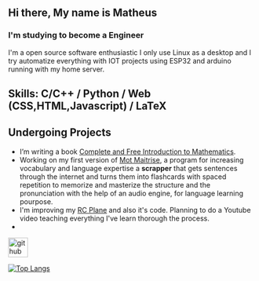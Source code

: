 ## Hi there, My name is Matheus
### I'm studying to become a Engineer
I'm a open source software enthusiastic I only use Linux as a desktop and I try automatize everything with IOT projects using ESP32 and arduino running with my home server.

## Skills: C/C++ / Python / Web (CSS,HTML,Javascript) / LaTeX 

## Undergoing Projects
- I’m writing a book [Complete and Free Introduction to Mathematics](https://github.com/Matheus-Mota1/Complete_and_Free_Introduction_to_Mathematics).
- Working on my first version of [Mot Maitrise](https://github.com/Matheus-Mota1/Moitrise), a program for increasing vocabulary and language expertise a **scrapper** that gets sentences through the internet and turns them into flashcards with spaced repetition to memorize and masterize the structure and the pronunciation with the help of an audio engine, for language learning pourpose.
- I'm improving my [RC Plane](https://github.com/Matheus-Mota1/Airplane-RC-Control) and also it's code. Planning to do a Youtube video teaching everything I've learn thorough the process.
- 
[<img src='https://cdn.jsdelivr.net/npm/simple-icons@3.0.1/icons/github.svg' alt='github' height='40'>](https://github.com/Matheus-Mota1)  

[![Top Langs](https://github-readme-stats.vercel.app/api/top-langs/?username=Matheus-Mota1)](https://github.com/anuraghazra/github-readme-stats)


